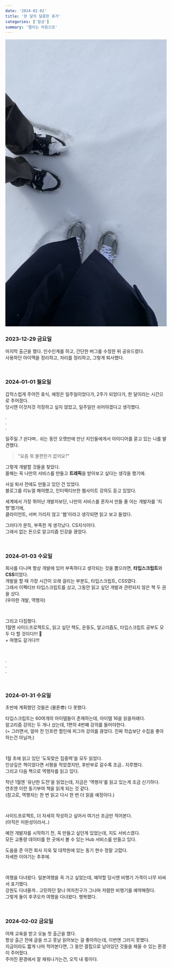 ```yaml
---
date: '2024-02-02'
title: '한 달의 달콤한 휴가'
categories: ['일상']
summary: '떨리는 마음으로'
---
```


![삿포로만큼 눈이 많이 왔던 후쿠오카](./images.jpeg)

### 2023-12-29 금요일

마지막 출근을 했다. 인수인계를 하고, 간단한 버그를 수정한 뒤 공유드렸다.  
사용하던 아이맥을 정리하고, 자리를 정리하고, 그렇게 퇴사했다.

<br/>

### 2024-01-01 월요일

갑작스럽게 주어진 휴식, 예정은 일주일이었다가, 2주가 되었다가, 한 달이라는 시간으로 주어졌다.  
당시엔 이것저것 걱정하고 싶지 않았고, 일주일만 쉬어야겠다고 생각했다.

.  
.  
.

일주일..? 쉰다며.. 쉬는 동안 오랫만에 만난 지인들에게서 아이디어를 묻고 있는 나를 발견했다.

> "요즘 뭐 불편한거 없어요?"

그렇게 개발할 것들을 찾았다.  
올해는 꼭 나만의 서비스를 만들고 **트래픽**을 받아보고 싶다는 생각을 했기에.

사실 퇴사 전에도 만들고 있던 건 있었다.  
블로그를 리뉴얼 해야했고, 인터렉티브한 웹사이트 강의도 듣고 있었다.

세계에서 가장 뛰어난 개발자보단, 나만의 서비스를 혼자서 만들 줄 아는 개발자를 '지향'했기에,  
클라이언트, 서버 가리지 않고 '웹'이라고 생각되면 읽고 보고 들었다.

그러다가 문득, 부족한 게 생각났다. CS지식이다.  
그래서 없는 돈으로 알고리즘 인강을 끊었다.

<br/>

### 2024-01-03 수요일

회사를 다니며 항상 개발에 있어 부족하다고 생각되는 것을 뽑으라면, **타입스크립트**와 **CSS**이었다.  
개발을 할 때 가장 시간이 오래 걸리는 부분도, 타입스크립트, CSS였다.  
그래서 이펙티브 타입스크립트를 샀고, 그동안 읽고 싶던 개발과 관련되지 않은 책 두 권을 샀다.  
(우아한 개발, 역행자)

<br/>

그리고 다짐했다.  
1월엔 사이드프로젝트도, 읽고 싶던 책도, 운동도, 알고리즘도, 타입스크립트 공부도 모두 다 할 것이다!!! 👊  
\+ 여행도 갈거다!!!

<br/>

.  
.  
.

<br/>

### 2024-01-31 수요일

초반에 계획했던 것들은 (물론😎) 다 못했다.

타입스크립트는 60여개의 아이템들이 존재하는데, 아이템 16을 읽을차례다.  
알고리즘 강의는 두 개나 샀는데, 1편의 4번째 강의를 들어야한다.  
(= 그러면서, 얼마 전 인프런 할인에 피그마 강의를 끊었다. 진짜 학습보단 수집을 좋아하는건 아닐까;)

<br/>

1월 초에 읽고 있던 '도둑맞은 집중력'을 모두 읽었다.  
인상깊은 책이었다면 서평을 적었겠지만, 후반부로 갈수록 조금.. 지루했다.  
그리고 다음 책으로 역행자를 읽고 있다.

작년 1월엔 '유난한 도전'을 읽었는데, 지금은 '역행자'를 읽고 있는게 조금 신기하다.  
연초엔 이런 동기부여 책을 읽게 되는 것 같다.  
(참고로, 역행자는 한 번 읽고 다시 한 번 더 읽을 예정이다.)

<br/>

사이드프로젝트, 더 자세히 작성하고 싶어서 여기선 조금만 적어본다.  
(아직은 미완성이라서..)

예전 개발자를 시작하기 전, 꼭 만들고 싶던게 있었는데, 지도 서비스였다.  
모든 교통량 데이터를 한 곳에서 볼 수 있는 Hub 서비스를 만들고 있다.

도움을 준 이전 회사 지욱 및 대학원에 있는 동기 현수 정말 고맙다.  
자세한 이야기는 추후에.

<br/>

여행을 다녀왔다. 일본여행을 꼭 가고 싶었는데, 예약할 당시엔 비행기 가격이 너무 비싸서 포기했다.  
강원도 다녀올까.. 고민하던 찰나 여자친구가 그나마 저렴한 비행기를 예약해줬다.  
그렇게 둘이 후쿠오카 여행을 다녀왔다.
행복했다.

<br/>

### 2024-02-02 금요일

어제 교육을 받고 오늘 첫 출근을 했다.  
항상 출근 전에 글을 쓰고 훗날 읽어보는 걸 좋아하는데, 이번엔 그러지 못했다.  
지금이라도 짧게 나마 적어본다면, 그 동안 결핍으로 남아있던 것들을 채울 수 있는 환경이 주어졌다.  
주어진 환경에서 잘 채워나가는건, 오직 내 몫이다.

<br/>
